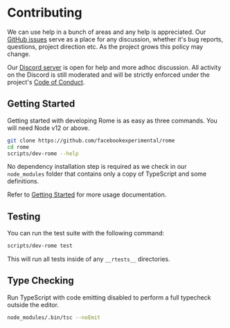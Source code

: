 # Contributing

We can use help in a bunch of areas and any help is appreciated. Our [GitHub issues](https://github.com/facebookexperimental/rome/issues) serve as a place for any discussion, whether it's bug reports, questions, project direction etc. As the project grows this policy may change.

Our [Discord server](https://discord.gg/9WxHa5d) is open for help and more adhoc discussion. All activity on the Discord is still moderated and will be strictly enforced under the project's [Code of Conduct](./CODE_OF_CONDUCT.md).

## Getting Started

Getting started with developing Rome is as easy as three commands. You will need Node v12 or above.

```bash
git clone https://github.com/facebookexperimental/rome
cd rome
scripts/dev-rome --help
```

No dependency installation step is required as we check in our `node_modules` folder that contains only a copy of TypeScript and some definitions.

Refer to [Getting Started](../website/docs/introduction/getting-started.md) for more usage documentation.

## Testing

You can run the test suite with the following command:

```bash
scripts/dev-rome test
```

This will run all tests inside of any `__rtests__` directories.

## Type Checking

Run TypeScript with code emitting disabled to perform a full typecheck outside the editor.

```bash
node_modules/.bin/tsc --noEmit
```
